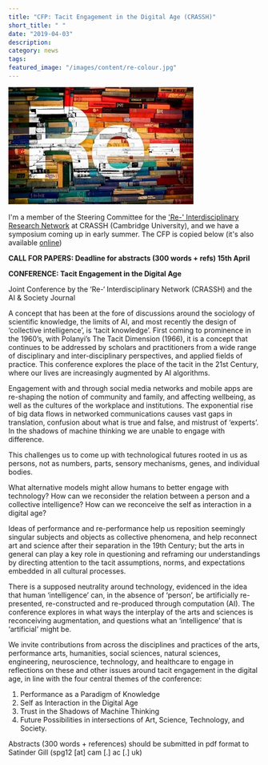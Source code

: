 ```yaml
---
title: "CFP: Tacit Engagement in the Digital Age (CRASSH)"
short_title: " "
date: "2019-04-03"
description:
category: news
tags:
featured_image: "/images/content/re-colour.jpg"
---
```


![](/images/content/re-colour.jpg)

I'm a member of the Steering Committee for the ['Re-' Interdisciplinary Research Network](http://www.crassh.cam.ac.uk/programmes/re-interdisciplinary-network) at CRASSH (Cambridge University), and we have a symposium coming up in early summer. The CFP is copied below (it's also available [online](http://www.crassh.cam.ac.uk/events/28385))


**CALL FOR PAPERS: Deadline for abstracts (300 words + refs) 15th April**

**CONFERENCE: Tacit Engagement in the Digital Age**

Joint Conference by the ‘Re-‘ Interdisciplinary Network (CRASSH) and the AI & Society Journal

A concept that has been at the fore of discussions around the sociology of scientific knowledge, the limits of AI, and most recently the design of ‘collective intelligence’, is ‘tacit knowledge’. First coming to prominence in the 1960’s, with Polanyi’s The Tacit Dimension (1966), it is a concept that continues to be addressed by scholars and practitioners from a wide range of disciplinary and inter-disciplinary perspectives, and applied fields of practice. This conference explores the place of the tacit in the 21st Century, where our lives are increasingly augmented by AI algorithms.

Engagement with and through social media networks and mobile apps are re-shaping the notion of community and family, and affecting wellbeing, as well as the cultures of the workplace and institutions. The exponential rise of big data flows in networked communications causes vast gaps in translation, confusion about what is true and false, and mistrust of ‘experts’. In the shadows of machine thinking we are unable to engage with difference.

This challenges us to come up with technological futures rooted in us as persons, not as numbers, parts, sensory mechanisms, genes, and individual bodies.

What alternative models might allow humans to better engage with technology? How can we reconsider the relation between a person and a collective intelligence? How can we reconceive the self as interaction in a digital age?

Ideas of performance and re-performance help us reposition seemingly singular subjects and objects as collective phenomena, and help reconnect art and science after their separation in the 19th Century; but the arts in general can play a key role in questioning and reframing our understandings by directing attention to the tacit assumptions, norms, and expectations embedded in all cultural processes.

There is a supposed neutrality around technology, evidenced in the idea that human ‘intelligence’ can, in the absence of ‘person’, be artificially re-presented, re-constructed and re-produced through computation (AI). The conference explores in what ways the interplay of the arts and sciences is reconceiving augmentation, and questions what an ‘intelligence’ that is ‘artificial’ might be.

We invite contributions from across the disciplines and practices of the arts, performance arts, humanities, social sciences, natural sciences, engineering, neuroscience, technology, and healthcare to engage in reflections on these and other issues around tacit engagement in the digital age, in line with the four central themes of the conference:

1.  Performance as a Paradigm of Knowledge
2.  Self as Interaction in the Digital Age
3.  Trust in the Shadows of Machine Thinking
4.  Future Possibilities in intersections of Art, Science, Technology,
and Society.

Abstracts (300 words + references) should be submitted in pdf format to Satinder Gill (spg12 [at] cam [.] ac [.] uk)
